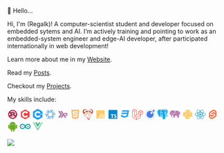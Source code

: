 :wave: Hello...

Hi, I'm (Regalk)! A computer-scientist student and developer focused on embedded sytems and AI. I’m actively training and pointing to work as an embedded-system engineer and edge-AI developer, after participated internationally in web development!

Learn more about me in my [Website](https://regalk.dev/).

Read my [Posts](https://regalk.dev/blog).

Checkout my [Projects](https://github.com/regalk13?tab=repositories).

My skills include:


<p align="left">
  <img src="https://raw.githubusercontent.com/regalk13/regalk13/main/skills/Rust.svg" height="25" alt="Rust" />

  <img src="https://raw.githubusercontent.com/regalk13/regalk13/main/skills/C.svg" height="25" alt="C" />
  <img src="https://raw.githubusercontent.com/regalk13/regalk13/main/skills/cpp.svg" height="25" alt="C++" />
  <img src="https://raw.githubusercontent.com/regalk13/regalk13/main/skills/Nix.svg" height="25" alt="Nix" />
  <img src="https://raw.githubusercontent.com/regalk13/regalk13/main/skills/Haskell.svg" height="25" alt="Haskell" />
  <img src="https://raw.githubusercontent.com/regalk13/regalk13/main/skills/HTML.svg" height="25" alt="HTML" />
  <img src="https://raw.githubusercontent.com/regalk13/regalk13/main/skills/GNU_Linux.svg" height="25" alt="GNU/Linux" />
  <img src="https://raw.githubusercontent.com/regalk13/regalk13/main/skills/JavaScript.svg" height="25" alt="JavaScript" />
  <img src="https://raw.githubusercontent.com/regalk13/regalk13/main/skills/TypeScript.svg" height="25" alt="TypeScript" />
  <img src="https://raw.githubusercontent.com/regalk13/regalk13/main/skills/CSS.svg" height="25" alt="CSS" />
  <img src="https://raw.githubusercontent.com/regalk13/regalk13/main/skills/Laravel.svg" height="25" alt="Laravel" />
  <img src="https://raw.githubusercontent.com/regalk13/regalk13/main/skills/Lua.svg" height="25" alt="Lua" />
  <img src="https://raw.githubusercontent.com/regalk13/regalk13/main/skills/PostgreSQL.svg" height="25" alt="PostgreSQL" />
  <img src="https://raw.githubusercontent.com/regalk13/regalk13/main/skills/PHP.svg" height="25" alt="PHP" />
  <img src="https://raw.githubusercontent.com/regalk13/regalk13/main/skills/Python.svg" height="25" alt="Python" />
  <img src="https://raw.githubusercontent.com/regalk13/regalk13/main/skills/React.svg" height="25" alt="React" />
  <img src="https://raw.githubusercontent.com/regalk13/regalk13/main/skills/Svelte.svg" height="25" alt="Svelte" />
  <img src="https://raw.githubusercontent.com/regalk13/regalk13/main/skills/Android.svg" height="25" alt="Android" />
  <img src="https://raw.githubusercontent.com/regalk13/regalk13/main/skills/Arduino.svg" height="25" alt="Arduino" />
  <img src="https://raw.githubusercontent.com/regalk13/regalk13/main/skills/Vue.js.svg" height="25" alt="Vue.js" />
</p>

<img src="https://komarev.com/ghpvc/?username=regalk13&style=for-the-badge" />
